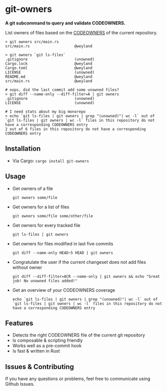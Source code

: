 # git-owners

**A git subcommand to query and validate CODEOWNERS.**

List owners of files based on the [CODEOWNERS](https://docs.github.com/en/repositories/managing-your-repositorys-settings-and-features/customizing-your-repository/about-code-owners) of the current repository.

```
> git owners src/main.rs
src/main.rs                    @weyland
```

```
> git owners `git ls-files`
.gitignore                     (unowned)
Cargo.lock                     @weyland
Cargo.toml                     @weyland
LICENSE                        (unowned)
README.md                      @weyland
src/main.rs                    @weyland
```

```
# oops, did the last commit add some unowned files?
> git diff --name-only --diff-filter=A | git owners
.gitignore                     (unowned)
LICENSE                        (unowned)
```

```
# I need stats about my big monorepo
> echo `git ls-files | git owners | grep "(unowned)"| wc -l` out of `git ls-files | git owners | wc -l` files in this repository do not have a corresponding CODEOWNERS entry
2 out of 6 files in this repository do not have a corresponding CODEOWNERS entry
```

## Installation

- Via Cargo: `cargo install git-owners`

## Usage

- Get owners of a file

  ```
  git owners some/file
  ```

- Get owners for a list of files

  ```
  git owners some/file some/other/file
  ```

- Get owners for every tracked file

  ```
  git ls-files | git owners
  ```

- Get owners for files modified in last five commits

  ```
  git diff --name-only HEAD~5 HEAD | git owners
  ```

- Congratulate the user if the current changeset does not add files without owner

  ```
  git diff --diff-filter=ACR --name-only | git owners && echo "Great job! No unowned files added!"
  ```

- Get an overview of your CODEOWNERS coverage
  ```
  echo `git ls-files | git owners | grep "(unowned)"| wc -l` out of `git ls-files | git owners | wc -l` files in this repository do not have a corresponding CODEOWNERS entry
  ```

## Features

- Detects the right CODEOWNERS file of the current git repository
- Is composable & scripting friendly
- Works well as a pre-commit hook
- Is fast & written in Rust

## Issues & Contributing

If you have any questions or problems, feel free to communicate using Github Issues.
